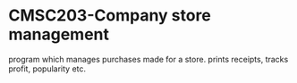 # CMSC203-Company store management
program which manages purchases made for a store. prints receipts, tracks profit, popularity etc.
